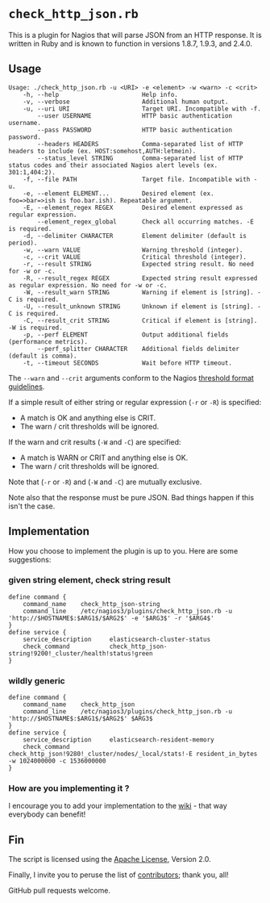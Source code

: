 # `check_http_json.rb`

This is a plugin for Nagios that will parse JSON from an HTTP response. It is written in Ruby and is known to function in versions 1.8.7, 1.9.3, and 2.4.0.

## Usage

```
Usage: ./check_http_json.rb -u <URI> -e <element> -w <warn> -c <crit>
    -h, --help                       Help info.
    -v, --verbose                    Additional human output.
    -u, --uri URI                    Target URI. Incompatible with -f.
        --user USERNAME              HTTP basic authentication username.
        --pass PASSWORD              HTTP basic authentication password.
        --headers HEADERS            Comma-separated list of HTTP headers to include (ex. HOST:somehost,AUTH:letmein).
        --status_level STRING        Comma-separated list of HTTP status codes and their associated Nagios alert levels (ex. 301:1,404:2).
    -f, --file PATH                  Target file. Incompatible with -u.
    -e, --element ELEMENT...         Desired element (ex. foo=>bar=>ish is foo.bar.ish). Repeatable argument.
    -E, --element_regex REGEX        Desired element expressed as regular expression.
        --element_regex_global       Check all occurring matches. -E is required.
    -d, --delimiter CHARACTER        Element delimiter (default is period).
    -w, --warn VALUE                 Warning threshold (integer).
    -c, --crit VALUE                 Critical threshold (integer).
    -r, --result STRING              Expected string result. No need for -w or -c.
    -R, --result_regex REGEX         Expected string result expressed as regular expression. No need for -w or -c.
    -W, --result_warn STRING         Warning if element is [string]. -C is required.
    -U, --result_unknown STRING      Unknown if element is [string]. -C is required.
    -C, --result_crit STRING         Critical if element is [string]. -W is required.
    -p, --perf ELEMENT               Output additional fields (performance metrics).
        --perf_splitter CHARACTER    Additional fields delimiter (default is comma).
    -t, --timeout SECONDS            Wait before HTTP timeout.
```

The `--warn` and `--crit` arguments conform to the Nagios [threshold format guidelines].

If a simple result of either string or regular expression (`-r` or `-R`) is specified:

* A match is OK and anything else is CRIT.
* The warn / crit thresholds will be ignored.

If the warn and crit results (`-W` and `-C`) are specified:

* A match is WARN or CRIT and anything else is OK.
* The warn / crit thresholds will be ignored.

Note that (`-r` or `-R`) and (`-W` and `-C`) are mutually exclusive.

Note also that the response must be pure JSON. Bad things happen if this isn't the case.

## Implementation

How you choose to implement the plugin is up to you. Here are some suggestions:

### given string element, check string result
    define command {
        command_name    check_http_json-string
        command_line    /etc/nagios3/plugins/check_http_json.rb -u 'http://$HOSTNAME$:$ARG1$/$ARG2$' -e '$ARG3$' -r '$ARG4$'
    }
    define service {
        service_description     elasticsearch-cluster-status
        check_command           check_http_json-string!9200!_cluster/health!status!green
    }

### wildly generic
    define command {
        command_name    check_http_json
        command_line    /etc/nagios3/plugins/check_http_json.rb -u 'http://$HOSTNAME$:$ARG1$/$ARG2$' $ARG3$
    }
    define service {
        service_description     elasticsearch-resident-memory
        check_command           check_http_json!9280!_cluster/nodes/_local/stats!-E resident_in_bytes -w 1024000000 -c 1536000000
    }

### How are you implementing it ?

I encourage you to add your implementation to the [wiki] - that way everybody can benefit!
 
## Fin

The script is licensed using the [Apache License], Version 2.0.

Finally, I invite you to peruse the list of [contributors]; thank you, all!

GitHub pull requests welcome.

[threshold format guidelines]: http://nagiosplug.sourceforge.net/developer-guidelines.html
[Apache License]: http://www.apache.org/licenses/LICENSE-2.0
[wiki]: https://github.com/phrawzty/check_http_json/wiki
[contributors]: https://github.com/phrawzty/check_http_json/graphs/contributors
